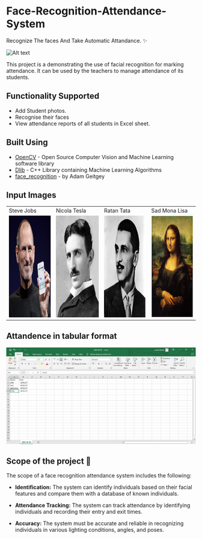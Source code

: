 # Face-Recognition-Attendance-System


Recognize The faces And Take Automatic Attandance. ✨

![Alt text](https://media.tenor.com/B8ra2i-OK9QAAAAC/face-recognition.gif)


This project is a  demonstrating the use of facial recognition for marking attendance. It  can be used by the teachers to manage attendance of its students.

## Functionality Supported

- Add Student photos.
- Recognise their faces
- View attendance reports of all students in Excel sheet.




## Built Using

 - [OpenCV]() - Open Source Computer Vision and Machine Learning software library
 - [Dlib]() - C++ Library containing Machine Learning Algorithms
 - [face_recognition]() - by Adam Geitgey
 

## Input Images
<table>
  <tr>
    <td>Steve Jobs</td>
     <td>Nicola Tesla</td>
     <td>Ratan Tata</td>
     <td>Sad Mona Lisa</td>
  </tr>
  <tr>
    <td><img src="https://github.com/Omickeyee/Face-Recognition-Attendance-System/blob/23f88669dfc79a03453e4b7c4ba27d595fe57daa/photos/jobs.jpg" width=270 height=270></td>
    <td><img src="https://github.com/Omickeyee/Face-Recognition-Attendance-System/blob/d3afa836b7271ba354b9166116f2fb2e94f9951d/photos/tesla.jpg" width=270 height=270></td>
    <td><img src="https://github.com/Omickeyee/Face-Recognition-Attendance-System/blob/d3afa836b7271ba354b9166116f2fb2e94f9951d/photos/tata.jpg" width=270 height=270></td>
     <td><img src="https://github.com/Omickeyee/Face-Recognition-Attendance-System/blob/d3afa836b7271ba354b9166116f2fb2e94f9951d/photos/sadmona.jpg" width=270 height=270></td>
  </tr>
 </table>


## Attandence in tabular format 

![Alt text](https://github.com/Omickeyee/Face-Recognition-Attendance-System/blob/cdec8fce80e1a18329325b8161e3985c33a5483d/Screenshots/05-05-2023_Attandence.jpg)






## Scope of the project 🚀
The scope of a face recognition attendance system includes the following:

- <b>Identification:</b> The system can identify individuals based on their facial features and compare them with a database of known individuals.

- <b>Attendance Tracking:</b> The system can track attendance by identifying individuals and recording their entry and exit times.

- <b>Accuracy:</b> The system must be accurate and reliable in recognizing individuals in various lighting conditions, angles, and poses.

